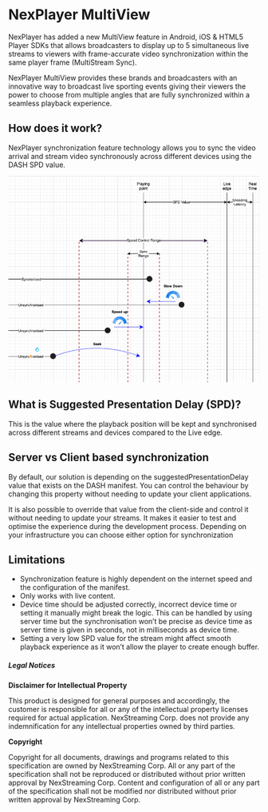 # NexPlayer MultiView

NexPlayer has added a new MultiView feature in Android, iOS & HTML5 Player SDKs that allows broadcasters to display up to 5 simultaneous live streams to viewers with frame-accurate video synchronization within the same player frame (MultiStream Sync).

NexPlayer MultiView provides these brands and broadcasters with an innovative way to broadcast live sporting events giving their viewers the power to choose from multiple angles that are fully synchronized within a seamless playback experience.

## How does it work?

NexPlayer synchronization feature technology allows you to sync the video arrival and stream video synchronously across different devices using the DASH SPD value. 

<img text-align="center" src="./assets/3.png">

## What is Suggested Presentation Delay (SPD)?

This is the value where the playback position will be kept and synchronised across different streams and devices compared to the Live edge.

## Server vs Client based synchronization

By default, our solution is depending on the suggestedPresentationDelay value that exists on the DASH manifest. You can control the behaviour by changing this property without needing to update your client applications. 

It is also possible to override that value from the client-side and control it without needing to update your streams. It makes it easier to test and optimise the experience during the development process. Depending on your infrastructure you can choose either option for synchronization

## Limitations

- Synchronization feature is highly dependent on the internet speed and the configuration of the manifest.
- Only works with live content.
- Device time should be adjusted correctly, incorrect device time or setting it manually might break the logic. This can be handled by using server time but the synchronisation won’t be precise as device time as server time is given in seconds, not in milliseconds as device time.
- Setting a very low SPD value for the stream might affect smooth playback experience as it won’t allow the player to create enough buffer.

##### Legal Notices

**Disclaimer for Intellectual Property**

This product is designed for general purposes and accordingly, the customer is responsible for all or any of the intellectual property licenses required for actual application. NexStreaming Corp. does not provide any indemnification for any intellectual properties owned by third parties.

**Copyright**

Copyright for all documents, drawings and programs related to this specification are owned by NexStreaming Corp. All or any part of the specification shall not be reproduced or distributed without prior written approval by NexStreaming Corp. Content and configuration of all or any part of the specification shall not be modified nor distributed without prior written approval by NexStreaming Corp.
